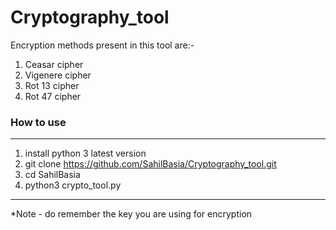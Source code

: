 # Cryptography_tool

Encryption methods present in this tool are:-
1) Ceasar cipher
2) Vigenere cipher
3) Rot 13 cipher
4) Rot 47 cipher


### How to use
---------------------------------------------------------------------------------------------------------------------------------------------------------
1) install python 3 latest version
2) git clone https://github.com/SahilBasia/Cryptography_tool.git
3) cd SahilBasia
4) python3 crypto_tool.py


---------------------------------------------------------------------------------------------------------------------------------------------------------
*Note - do remember the key you are using for encryption
